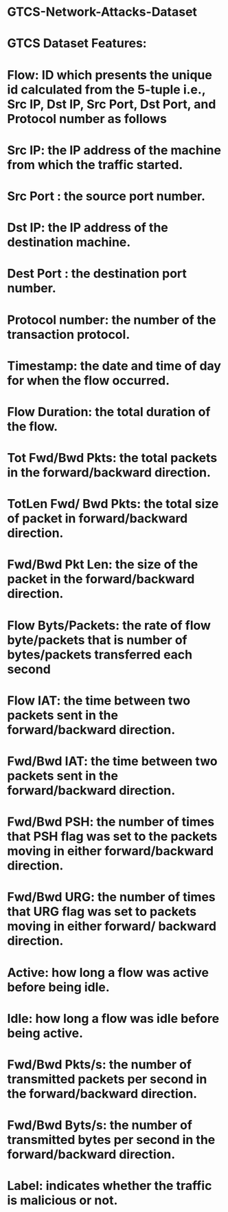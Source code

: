 # GTCS-Network-Attacks-Dataset
 
# GTCS Dataset Features:

#	Flow: ID which presents the unique id calculated from the 5-tuple i.e., Src IP, Dst IP, Src Port, Dst Port, and Protocol number as follows 
# 	Src IP: the IP address of the machine from which the traffic started. 
#   Src Port : the source port number.
#   Dst IP: the IP address of the destination machine.
#   Dest Port : the destination port number.
#   Protocol number: the number of the transaction protocol.
# Timestamp: the date and time of day for when the flow occurred. 
# Flow Duration: the total duration of the flow.
# Tot Fwd/Bwd Pkts: the total packets in the forward/backward direction.
# TotLen Fwd/ Bwd Pkts: the total size of packet in forward/backward direction.
# Fwd/Bwd Pkt Len: the size of the packet in the forward/backward direction.
# Flow Byts/Packets: the rate of flow byte/packets that is number of bytes/packets transferred each second
# Flow IAT: the time between two packets sent in the forward/backward direction.
# Fwd/Bwd IAT: the time between two packets sent in the forward/backward direction.
# Fwd/Bwd PSH: the number of times that PSH flag was set to the packets moving in either forward/backward direction.
# Fwd/Bwd URG: the number of times that URG flag was set to packets moving in either forward/ backward direction.
# Active: how long a flow was active before being idle.
# Idle: how long a flow was idle before being active.
# Fwd/Bwd Pkts/s: the number of transmitted packets per second in the forward/backward direction.
# Fwd/Bwd Byts/s: the number of transmitted bytes per second in the forward/backward direction.
# Label: indicates whether the traffic is malicious or not.
